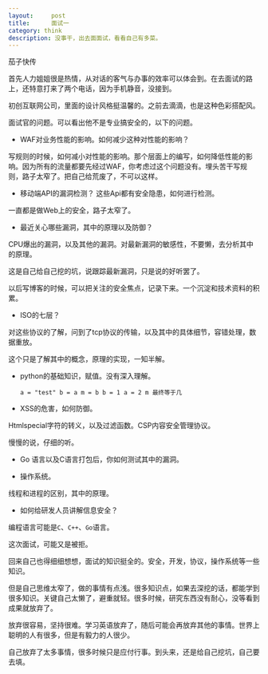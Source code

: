 ```yaml
---
layout:     post
title:      面试一
category: think
description: 没事干，出去面面试，看看自己有多菜。
---
```


茄子快传

首先人力姐姐很是热情，从对话的客气与办事的效率可以体会到。在去面试的路上，还特意打来了两个电话，因为手机静音，没接到。

初创互联网公司，里面的设计风格挺温馨的。之前去滴滴，也是这种色彩搭配风。

面试官的问题。可以看出他不是专业搞安全的，以下的问题。





-  WAF对业务性能的影响。如何减少这种对性能的影响？

写规则的时候，如何减小对性能的影响。那个层面上的编写，如何降低性能的影响。因为所有的流量都要先经过WAF，你考虑过这个问题没有。埋头苦干写规则，路子太窄了。把自己给荒废了，不可以这样。




- 移动端API的漏洞检测？
这些Api都有安全隐患，如何进行检测。

一直都是做Web上的安全，路子太窄了。


- 最近关心哪些漏洞，其中的原理以及防御？

CPU爆出的漏洞，以及其他的漏洞。对最新漏洞的敏感性，不要懒，去分析其中的原理。

这是自己给自己挖的坑，说跟踪最新漏洞，只是说的好听罢了。

以后写博客的时候，可以把关注的安全焦点，记录下来。一个沉淀和技术资料的积累。

- ISO的七层？

对这些协议的了解，问到了tcp协议的传输，以及其中的具体细节，容错处理，数据重放。

这个只是了解其中的概念，原理的实现，一知半解。

* python的基础知识，赋值。没有深入理解。

	`a = "test"
	b = a
	m = b
	b = 1
	a = 2
	m 最终等于几`

- XSS的危害，如何防御。

Htmlspecial字符的转义，以及过滤函数。CSP内容安全管理协议。

慢慢的说，仔细的听。

- Go 语言以及C语言打包后，你如何测试其中的漏洞。


- 操作系统。

线程和进程的区别，其中的原理。

- 如何给研发人员讲解信息安全？

编程语言可能是`C`、`C++`、`Go`语言。

这次面试，可能又是被拒。

回来自己也得细细想想，面试的知识挺全的。安全，开发，协议，操作系统等一些知识。

但是自己思维太窄了，做的事情有点浅。很多知识点，如果去深挖的话，都能学到很多知识。关键自己太懒了，避重就轻。很多时候，研究东西没有耐心，没等看到成果就放弃了。

放弃很容易，坚持很难。学习英语放弃了，随后可能会再放弃其他的事情。世界上聪明的人有很多，但是有毅力的人很少。

自己放弃了太多事情，很多时候只是应付行事。到头来，还是给自己挖坑，自己要去填。


